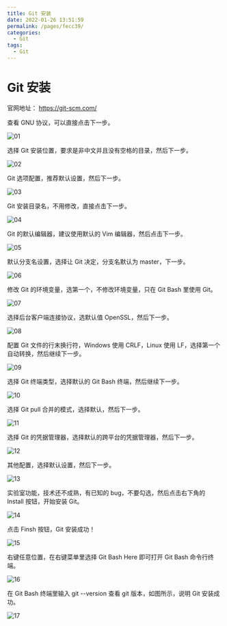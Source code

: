 ```yaml
---
title: Git 安装
date: 2022-01-26 13:51:59
permalink: /pages/fecc39/
categories:
  - Git
tags:
  - Git
---
```

# Git 安装

 官网地址： https://git-scm.com/

查看 GNU 协议，可以直接点击下一步。

![01](https://jsd.cdn.zzko.cn/gh/xustudyxu/image-hosting@master/studynotes/Git/images/02/01.png)

选择 Git 安装位置，要求是非中文并且没有空格的目录，然后下一步。

![02](https://jsd.cdn.zzko.cn/gh/xustudyxu/image-hosting@master/studynotes/Git/images/02/02.png)

Git 选项配置，推荐默认设置，然后下一步。

![03](https://jsd.cdn.zzko.cn/gh/xustudyxu/image-hosting@master/studynotes/Git/images/02/03.png)

Git 安装目录名，不用修改，直接点击下一步。

![04](https://jsd.cdn.zzko.cn/gh/xustudyxu/image-hosting@master/studynotes/Git/images/02/04.png)

Git 的默认编辑器，建议使用默认的 Vim 编辑器，然后点击下一步。

![05](https://jsd.cdn.zzko.cn/gh/xustudyxu/image-hosting@master/studynotes/Git/images/02/05.png)

默认分支名设置，选择让 Git 决定，分支名默认为 master，下一步。

![06](https://jsd.cdn.zzko.cn/gh/xustudyxu/image-hosting@master/studynotes/Git/images/02/06.png)

修改 Git 的环境变量，选第一个，不修改环境变量，只在 Git Bash 里使用 Git。

![07](https://jsd.cdn.zzko.cn/gh/xustudyxu/image-hosting@master/studynotes/Git/images/02/07.png)

选择后台客户端连接协议，选默认值 OpenSSL，然后下一步。

![08](https://jsd.cdn.zzko.cn/gh/xustudyxu/image-hosting@master/studynotes/Git/images/02/08.png)

配置 Git 文件的行末换行符，Windows 使用 CRLF，Linux 使用 LF，选择第一个自动转换，然后继续下一步。

![09](https://jsd.cdn.zzko.cn/gh/xustudyxu/image-hosting@master/studynotes/Git/images/02/09.png)

选择 Git 终端类型，选择默认的 Git Bash 终端，然后继续下一步。

![10](https://jsd.cdn.zzko.cn/gh/xustudyxu/image-hosting@master/studynotes/Git/images/02/10.png)

选择 Git pull 合并的模式，选择默认，然后下一步。

![11](https://jsd.cdn.zzko.cn/gh/xustudyxu/image-hosting@master/studynotes/Git/images/02/11.png)

选择 Git 的凭据管理器，选择默认的跨平台的凭据管理器，然后下一步。

![12](https://jsd.cdn.zzko.cn/gh/xustudyxu/image-hosting@master/studynotes/Git/images/02/12.png)

其他配置，选择默认设置，然后下一步。

![13](https://jsd.cdn.zzko.cn/gh/xustudyxu/image-hosting@master/studynotes/Git/images/02/13.png)

实验室功能，技术还不成熟，有已知的 bug，不要勾选，然后点击右下角的 Install
按钮，开始安装 Git。

![14](https://jsd.cdn.zzko.cn/gh/xustudyxu/image-hosting@master/studynotes/Git/images/02/14.png)

点击 Finsh 按钮，Git 安装成功！

![15](https://jsd.cdn.zzko.cn/gh/xustudyxu/image-hosting@master/studynotes/Git/images/02/15.png)

右键任意位置，在右键菜单里选择 Git Bash Here 即可打开 Git Bash 命令行终端。

![16](https://jsd.cdn.zzko.cn/gh/xustudyxu/image-hosting@master/studynotes/Git/images/02/16.png)

在 Git Bash 终端里输入 git --version 查看 git 版本，如图所示，说明 Git 安装成功。

![17](https://jsd.cdn.zzko.cn/gh/xustudyxu/image-hosting@master/studynotes/Git/images/02/17.png)


